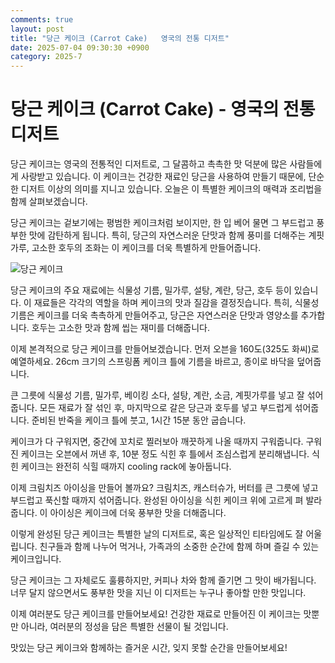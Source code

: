 ```yaml
---
comments: true
layout: post
title: "당근 케이크 (Carrot Cake)   영국의 전통 디저트"
date: 2025-07-04 09:30:30 +0900
category: 2025-7
---
```


# 당근 케이크 (Carrot Cake) - 영국의 전통 디저트

당근 케이크는 영국의 전통적인 디저트로, 그 달콤하고 촉촉한 맛 덕분에 많은 사람들에게 사랑받고 있습니다. 이 케이크는 건강한 재료인 당근을 사용하여 만들기 때문에, 단순한 디저트 이상의 의미를 지니고 있습니다. 오늘은 이 특별한 케이크의 매력과 조리법을 함께 살펴보겠습니다.

당근 케이크는 겉보기에는 평범한 케이크처럼 보이지만, 한 입 베어 물면 그 부드럽고 풍부한 맛에 감탄하게 됩니다. 특히, 당근의 자연스러운 단맛과 함께 풍미를 더해주는 계핏가루, 고소한 호두의 조화는 이 케이크를 더욱 특별하게 만들어줍니다. 

![당근 케이크](https://www.themealdb.com/images/media/meals/vrspxv1511722107.jpg)

당근 케이크의 주요 재료에는 식물성 기름, 밀가루, 설탕, 계란, 당근, 호두 등이 있습니다. 이 재료들은 각각의 역할을 하며 케이크의 맛과 질감을 결정짓습니다. 특히, 식물성 기름은 케이크를 더욱 촉촉하게 만들어주고, 당근은 자연스러운 단맛과 영양소를 추가합니다. 호두는 고소한 맛과 함께 씹는 재미를 더해줍니다. 

이제 본격적으로 당근 케이크를 만들어보겠습니다. 먼저 오븐을 160도(325도 화씨)로 예열하세요. 26cm 크기의 스프링폼 케이크 틀에 기름을 바르고, 종이로 바닥을 덮어줍니다. 

큰 그릇에 식물성 기름, 밀가루, 베이킹 소다, 설탕, 계란, 소금, 계핏가루를 넣고 잘 섞어줍니다. 모든 재료가 잘 섞인 후, 마지막으로 갈은 당근과 호두를 넣고 부드럽게 섞어줍니다. 준비된 반죽을 케이크 틀에 붓고, 1시간 15분 동안 굽습니다. 

케이크가 다 구워지면, 중간에 꼬치로 찔러보아 깨끗하게 나올 때까지 구워줍니다. 구워진 케이크는 오븐에서 꺼낸 후, 10분 정도 식힌 후 틀에서 조심스럽게 분리해냅니다. 식힌 케이크는 완전히 식힐 때까지 cooling rack에 놓아둡니다.

이제 크림치즈 아이싱을 만들어 볼까요? 크림치즈, 캐스터슈가, 버터를 큰 그릇에 넣고 부드럽고 푹신할 때까지 섞어줍니다. 완성된 아이싱을 식힌 케이크 위에 고르게 펴 발라줍니다. 이 아이싱은 케이크에 더욱 풍부한 맛을 더해줍니다.

이렇게 완성된 당근 케이크는 특별한 날의 디저트로, 혹은 일상적인 티타임에도 잘 어울립니다. 친구들과 함께 나누어 먹거나, 가족과의 소중한 순간에 함께 하며 즐길 수 있는 케이크입니다. 

당근 케이크는 그 자체로도 훌륭하지만, 커피나 차와 함께 즐기면 그 맛이 배가됩니다. 너무 달지 않으면서도 풍부한 맛을 지닌 이 디저트는 누구나 좋아할 만한 맛입니다. 

이제 여러분도 당근 케이크를 만들어보세요! 건강한 재료로 만들어진 이 케이크는 맛뿐만 아니라, 여러분의 정성을 담은 특별한 선물이 될 것입니다. 

맛있는 당근 케이크와 함께하는 즐거운 시간, 잊지 못할 순간을 만들어보세요!